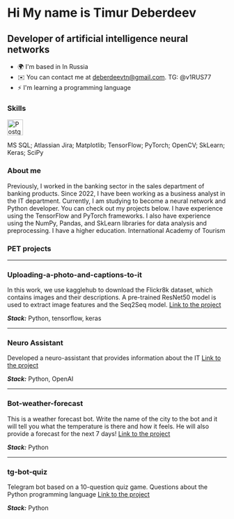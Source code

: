 Hi My name is Timur Deberdeev
=======================================================================================================================================

Developer of artificial intelligence neural networks
----------------------------------------------------

* 🌍 I'm based in In Russia
* ✉️ You can contact me at [deberdeevtn@gmail.com](mailto:deberdeevtn@gmail.com). 
TG: @v1RUS77                          
* ⚡ I'm learning a programming language 

### Skills

<p align="left"> <a href="https://www.postgresql.org/" target="_blank" rel="noreferrer"><img src="https://raw.githubusercontent.com/danielcranney/readme-generator/main/public/icons/skills/postgresql-colored.svg" width="36" height="36" alt="PostgreSQL" /></a> </p>

MS SQL; Atlassian Jira; Matplotlib; TensorFlow; PyTorch; OpenCV; SkLearn; Keras; SciPy

### About me

Previously, I worked in the banking sector in the sales department of banking products. Since 2022, I have been working as a business analyst in the IT department. Currently, I am studying to become a neural network and Python developer. You can check out my projects below. I have experience using the TensorFlow and PyTorch frameworks. I also have experience using the NumPy, Pandas, and SkLearn libraries for data analysis and preprocessing.
I have a higher education. International Academy of Tourism

### PET projects
----------------------------------------------------
### Uploading-a-photo-and-captions-to-it
In this work, we use kagglehub to download the Flickr8k dataset, which contains images and their descriptions. A pre-trained ResNet50 model is used to extract image features and the Seq2Seq model. [Link to the project](https://github.com/deberdeev/Uploading-a-photo-and-captions-to-it)

***Stack:*** Python, tensorflow, keras 

----------------------------------------------------
### Neuro Assistant
Developed a neuro-assistant that provides information about the IT  [Link to the project](https://github.com/deberdeev/Neuropresponder) 

***Stack:*** Python, OpenAI

----------------------------------------------------
### Bot-weather-forecast
This is a weather forecast bot. Write the name of the city to the bot and it will tell you what the temperature is there and how it feels. He will also provide a forecast for the next 7 days! [Link to the project](https://github.com/deberdeev/Bot-weather-forecast)

***Stack:*** Python

----------------------------------------------------
### tg-bot-quiz
Telegram bot based on a 10-question quiz game. Questions about the Python programming language [Link to the project](https://github.com/deberdeev/TG-Bot)

***Stack:*** Python



